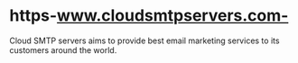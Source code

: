 # https-www.cloudsmtpservers.com-
Cloud SMTP servers aims to provide best email marketing services to its customers around the world.

